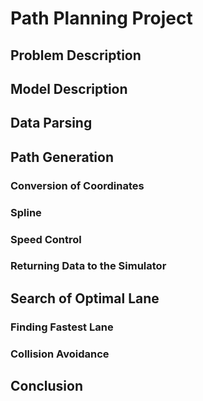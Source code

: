 # Path Planning Project
## Problem Description
## Model Description
## Data Parsing
## Path Generation
### Conversion of Coordinates
### Spline
### Speed Control
### Returning Data to the Simulator
## Search of Optimal Lane
### Finding Fastest Lane
### Collision Avoidance
## Conclusion
